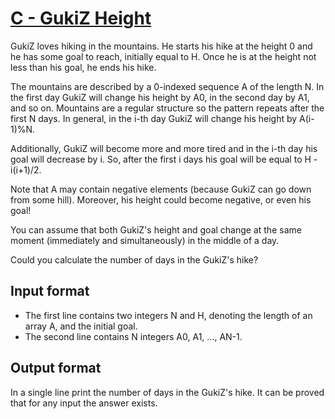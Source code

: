 # [C - GukiZ Height][link]

GukiZ loves hiking in the mountains. He starts his hike at the height 0 and he has some goal to reach, initially equal to H. Once he is at the height not less than his goal, he ends his hike.

The mountains are described by a 0-indexed sequence A of the length N. In the first day GukiZ will change his height by A0, in the second day by A1, and so on. Mountains are a regular structure so the pattern repeats after the first N days. In general, in the i-th day GukiZ will change his height by A(i-1)%N.

Additionally, GukiZ will become more and more tired and in the i-th day his goal will decrease by i. So, after the first i days his goal will be equal to H - i(i+1)/2.

Note that A may contain negative elements (because GukiZ can go down from some hill). Moreover, his height could become negative, or even his goal!

You can assume that both GukiZ's height and goal change at the same moment (immediately and simultaneously) in the middle of a day.

Could you calculate the number of days in the GukiZ's hike?

## Input format

- The first line contains two integers N and H, denoting the length of an array A, and the initial goal.
- The second line contains N integers A0, A1, ..., AN-1.

## Output format

In a single line print the number of days in the GukiZ's hike. It can be proved that for any input the answer exists.

[link]: https://www.hackerearth.com/practice/algorithms/searching/binary-search/practice-problems/algorithm/c-gukiz-height/
